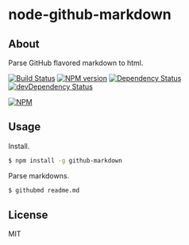 # node-github-markdown

## About

Parse GitHub flavored markdown to html.

[![Build Status](https://travis-ci.org/1000ch/node-github-markdown.png?branch=master)](https://travis-ci.org/1000ch/node-github-markdown)
[![NPM version](https://badge.fury.io/js/github-markdown.png)](http://badge.fury.io/js/github-markdown)
[![Dependency Status](https://david-dm.org/1000ch/node-github-markdown.png)](https://david-dm.org/1000ch/node-github-markdown)
[![devDependency Status](https://david-dm.org/1000ch/node-github-markdown/dev-status.png)](https://david-dm.org/1000ch/node-github-markdown#info=devDependencies)

[![NPM](https://nodei.co/npm/github-markdown.png)](https://nodei.co/npm/github-markdown/)

## Usage

Install.

```sh
$ npm install -g github-markdown
```

Parse markdowns.

```sh
$ githubmd readme.md
```

## License

MIT
